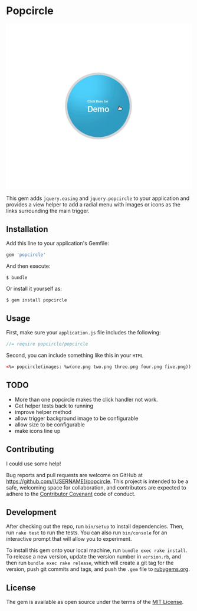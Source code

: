 # Popcircle

![Alt text](/popcircle.gif)

This gem adds `jquery.easing` and `jquery.popcircle` to your application and provides a view helper to add a radial menu with images or icons as the links surrounding the main trigger.

## Installation

Add this line to your application's Gemfile:

```ruby
gem 'popcircle'
```

And then execute:

    $ bundle

Or install it yourself as:

    $ gem install popcircle

## Usage

First, make sure your `application.js` file includes the following:

```javascript
//= require popcircle/popcircle
```

Second, you can include something like this in your `HTML`

```HTML
<%= popcircle(images: %w(one.png two.png three.png four.png five.png)) %>
```

## TODO

- More than one popcircle makes the click handler not work.
- Get helper tests back to running
- improve helper method
- allow trigger background image to be configurable
- allow size to be configurable
- make icons line up

## Contributing

I could use some help!

Bug reports and pull requests are welcome on GitHub at https://github.com/[USERNAME]/popcircle. This project is intended to be a safe, welcoming space for collaboration, and contributors are expected to adhere to the [Contributor Covenant](http://contributor-covenant.org) code of conduct.

## Development

After checking out the repo, run `bin/setup` to install dependencies. Then, run `rake test` to run the tests. You can also run `bin/console` for an interactive prompt that will allow you to experiment.

To install this gem onto your local machine, run `bundle exec rake install`. To release a new version, update the version number in `version.rb`, and then run `bundle exec rake release`, which will create a git tag for the version, push git commits and tags, and push the `.gem` file to [rubygems.org](https://rubygems.org).

## License

The gem is available as open source under the terms of the [MIT License](http://opensource.org/licenses/MIT).

